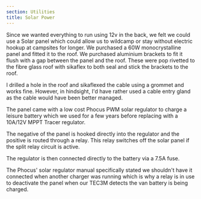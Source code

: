 ```yaml
---
section: Utilities
title: Solar Power
---
```


Since we wanted everything to run using 12v in the back, we felt we could use a Solar panel which could allow us to wildcamp or stay without electric hookup at campsites for longer. We purchased a 60W monocrystalline panel and fitted it to the roof. We purchased aluminium brackets to fit it flush with a gap between the panel and the roof. These were pop rivetted to the fibre glass roof with sikaflex to both seal and stick the brackets to the roof. 

<div class="flickrslideshow" data-ids="[2549811676]">
</div>

I drilled a hole in the roof and sikaflexed the cable using a grommet and works fine. However, in hindsight, I'd have rather used a cable entry gland as the cable would have been better managed. 

<div class="flickrslideshow" data-ids="[2548994345]">
</div>

The panel came with a low cost Phocus PWM solar regulator to charge a leisure battery which we used for a few years before replacing with a 10A/12V MPPT Tracer regulator. 

The negative of the panel is hooked directly into the regulator and the positive is routed through a relay. This relay switches off the solar panel if the split relay circuit is active. 

The regulator is then connected directly to the battery via a 7.5A fuse. 

The Phocus' solar regulator manual specifically stated we shouldn't have it connected when another charger was running which is why a relay is in use to deactivate the panel when our TEC3M detects the van battery is being charged. 

<div class="flickrslideshow" data-ids="">
</div>

<div class="flickrslideshow" data-ids="[2655469374]">
</div>